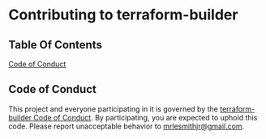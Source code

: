 # Contributing to terraform-builder

## Table Of Contents

[Code of Conduct](#code-of-conduct)

## Code of Conduct

This project and everyone participating in it is governed by the [terraform-builder Code of Conduct](CODE_OF_CONDUCT.md). By participating, you are expected to uphold this code. Please report unacceptable behavior to [mrlesmithjr@gmail.com](mailto:mrlesmithjr@gmail.com).
